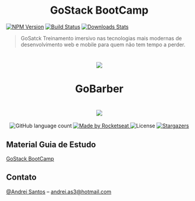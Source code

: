 <h1 align="center">
  GoStack BootCamp
</h1>

[![NPM Version][npm-image]][npm-url]
[![Build Status][travis-image]][travis-url]
[![Downloads Stats][npm-downloads]][npm-url]


> GoSatck Treinamento imersivo nas tecnologias mais modernas de desenvolvimento web e mobile para quem não tem tempo a perder.

<h1 align="center">
    <img src = "https://user-images.githubusercontent.com/38704247/77016270-ff9f7b80-6955-11ea-81a5-40bbc1a380df.jpeg"/>
</h1>

<h1 align="center">
  GoBarber
</h1>

<h1 align="center">
    <img src = "https://user-images.githubusercontent.com/38704247/77017031-121ab480-6958-11ea-87db-5d8e7339baf0.jpeg"/>
</h1>

<p align="center">
  <img alt="GitHub language count" src="https://img.shields.io/github/languages/count/rocketseat/bootcamp-gostack-desafio-02?color=%2304D361">

  <a href="https://rocketseat.com.br">
    <img alt="Made by Rocketseat" src="https://img.shields.io/badge/made%20by-Rocketseat-%2304D361">
  </a>

  <img alt="License" src="https://img.shields.io/badge/license-MIT-%2304D361">

  <a href="https://github.com/Rocketseat/bootcamp-gostack-desafio-02/stargazers">
    <img alt="Stargazers" src="https://img.shields.io/github/stars/rocketseat/bootcamp-gostack-desafio-02?style=social">
  </a>
</p>



## Material Guia de Estudo
[GoStack BootCamp](https://rocketseat.com.br/gostack)


## Contato

[@Andrei Santos](https://www.linkedin.com/in/andrei-santos/) – andrei.as3@hotmail.com

[npm-image]: https://img.shields.io/npm/v/datadog-metrics.svg?style=flat-square
[npm-url]: https://npmjs.org/package/datadog-metrics
[npm-downloads]: https://img.shields.io/npm/dm/datadog-metrics.svg?style=flat-square
[travis-image]: https://img.shields.io/travis/dbader/node-datadog-metrics/master.svg?style=flat-square
[travis-url]: https://travis-ci.org/dbader/node-datadog-metrics
[wiki]: https://github.com/seunome/seuprojeto/wiki
